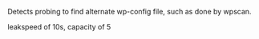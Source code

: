 Detects probing to find alternate wp-config file, such as done by wpscan.

leakspeed of 10s, capacity of 5

